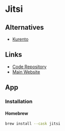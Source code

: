 # Jitsi

<!--
https://grafana.com/grafana/dashboards?search=Jitsi
-->

## Alternatives

- [Kurento](/kurento.md)

## Links

- [Code Repository](https://github.com/jitsi/jitsi)
- [Main Website](https://jitsi.org/)

## App

### Installation

#### Homebrew

```sh
brew install --cask jitsi
```
